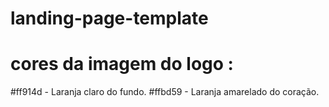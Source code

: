 # landing-page-template


# cores da imagem do logo : 

#ff914d - Laranja claro do fundo. 
#ffbd59 - Laranja amarelado do coração. 

